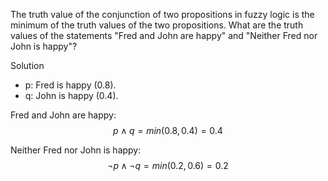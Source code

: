 The truth value of the conjunction of two propositions in fuzzy logic is the minimum of the truth values of the two propositions. What are the truth values of the statements "Fred and John are happy" and "Neither Fred nor John is happy"?

Solution

+ p: Fred is happy (0.8).
+ q: John is happy (0.4).

Fred and John are happy: $$p \wedge q = min(0.8, 0.4) = 0.4$$

Neither Fred nor John is happy: $$\neg p \wedge \neg q = min(0.2, 0.6) = 0.2$$